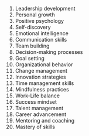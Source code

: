 1. Leadership development
2. Personal growth
3. Positive psychology
4. Self-discovery
5. Emotional intelligence
6. Communication skills
7. Team building
8. Decision-making processes
9. Goal setting
10. Organizational behavior
11. Change management
12. Innovation strategies
13. Time management skills
14. Mindfulness practices
15. Work-Life balance
16. Success mindset
17. Talent management
18. Career advancement
19. Mentoring and coaching
20. Mastery of skills

